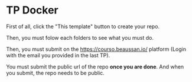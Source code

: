 # TP Docker


First of all, click the "This template" button to create your repo.

Then, you must folow each folders to see what you must do.

Then, you must submit on the https://courso.beaussan.io/ platform (Login with the email you provided in the last TP).

You must submit the public url of the repo **once you are done**. And when you submit, the repo needs to be public.